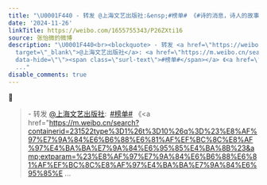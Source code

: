 ```yaml
---
title: "\U0001F440 - 转发 @上海文艺出版社:&ensp;#榜单# 《#诗的消息，诗人的故事#》《#史记今读#》入选#刀锋秋季榜#[爱你][礼物]一部纸上的“中国新诗课”。由万物到词语，..."
date: '2024-11-26'
linkTitle: https://weibo.com/1655755343/P26ZXti16
source: 张怡微的微博
description: "\U0001F440<br><blockquote> - 转发 <a href=\"https://weibo.com/1807649922\"
  target=\"_blank\">@上海文艺出版社</a>: <a href=\"https://m.weibo.cn/search?containerid=231522type%3D1%26t%3D10%26q%3D%23%E6%A6%9C%E5%8D%95%23&amp;isnewpage=1\"
  data-hide=\"\"><span class=\"surl-text\">#榜单#</span></a> 《<a href=\"https://m.weibo.cn/search?containerid=231522type%3D1%26t%3D10%26q%3D%23%E8%AF%97%E7%9A%84%E6%B6%88%E6%81%AF%EF%BC%8C%E8%AF%97%E4%BA%BA%E7%9A%84%E6%95%85%E4%BA%8B%23&amp;extparam=%23%E8%AF%97%E7%9A%84%E6%B6%88%E6%81%AF%EF%BC%8C%E8%AF%97%E4%BA%BA%E7%9A%84%E6%95%85%E
  ..."
disable_comments: true
---
```

👀<br><blockquote> - 转发 <a href="https://weibo.com/1807649922" target="_blank">@上海文艺出版社</a>: <a href="https://m.weibo.cn/search?containerid=231522type%3D1%26t%3D10%26q%3D%23%E6%A6%9C%E5%8D%95%23&amp;isnewpage=1" data-hide=""><span class="surl-text">#榜单#</span></a> 《<a href="https://m.weibo.cn/search?containerid=231522type%3D1%26t%3D10%26q%3D%23%E8%AF%97%E7%9A%84%E6%B6%88%E6%81%AF%EF%BC%8C%E8%AF%97%E4%BA%BA%E7%9A%84%E6%95%85%E4%BA%8B%23&amp;extparam=%23%E8%AF%97%E7%9A%84%E6%B6%88%E6%81%AF%EF%BC%8C%E8%AF%97%E4%BA%BA%E7%9A%84%E6%95%85%E ...